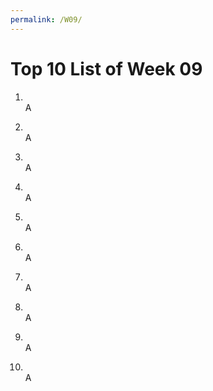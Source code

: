 ```yaml
---
permalink: /W09/
---
```


# Top 10 List of Week 09

1. []()  
   A

2. []()  
   A

3. []()  
   A

4. []()  
   A

5. []()  
   A

6. []()  
   A

7. []()  
   A

8. []()  
   A

9. []()  
   A

10. []()  
   A